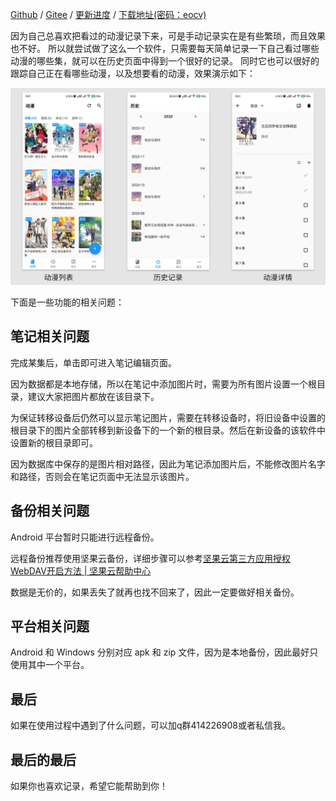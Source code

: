 [Github](https://github.com/linyi102/anime_trace) / [Gitee](https://gitee.com/linyi517/anime_trace) / [更新进度](https://www.wolai.com/6CcZSostD8Se5zuqfTNkAC) / [下载地址(密码：eocv)](https://wwe.lanzouw.com/b01uyqcrg)

因为自己总喜欢把看过的动漫记录下来，可是手动记录实在是有些繁琐，而且效果也不好。
所以就尝试做了这么一个软件，只需要每天简单记录一下自己看过哪些动漫的哪些集，就可以在历史页面中得到一个很好的记录。
同时它也可以很好的跟踪自己正在看哪些动漫，以及想要看的动漫，效果演示如下：

![](./assets/img/example.png)

下面是一些功能的相关问题：

## 笔记相关问题

完成某集后，单击即可进入笔记编辑页面。

因为数据都是本地存储，所以在笔记中添加图片时，需要为所有图片设置一个根目录，建议大家把图片都放在该目录下。

为保证转移设备后仍然可以显示笔记图片，需要在转移设备时，将旧设备中设置的根目录下的图片全部转移到新设备下的一个新的根目录。然后在新设备的该软件中设置新的根目录即可。

因为数据库中保存的是图片相对路径，因此为笔记添加图片后，不能修改图片名字和路径，否则会在笔记页面中无法显示该图片。

## 备份相关问题

Android 平台暂时只能进行远程备份。

远程备份推荐使用坚果云备份，详细步骤可以参考[坚果云第三方应用授权WebDAV开启方法 | 坚果云帮助中心](https://help.jianguoyun.com/?p=2064)

数据是无价的，如果丢失了就再也找不回来了，因此一定要做好相关备份。

## 平台相关问题

Android 和 Windows 分别对应 apk 和 zip 文件，因为是本地备份，因此最好只使用其中一个平台。

## 最后

如果在使用过程中遇到了什么问题，可以加q群414226908或者私信我。

## 最后的最后

如果你也喜欢记录，希望它能帮助到你！